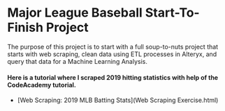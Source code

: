 # Major League Baseball Start-To-Finish Project

The purpose of this project is to start with a full soup-to-nuts project that starts with web scraping, clean data using ETL processes in Alteryx, and query that data for a Machine Learning Analysis.

#### Here is a tutorial where I scraped 2019 hitting statistics with help of the CodeAcademy tutorial.
- [Web Scraping: 2019 MLB Batting Stats](Web Scraping Exercise.html)
